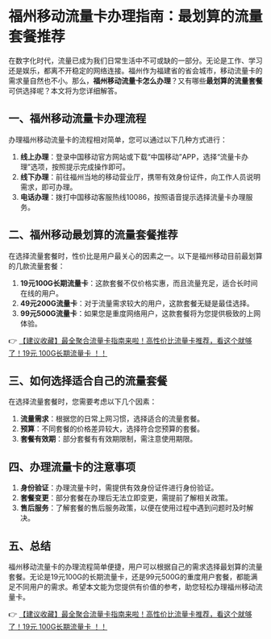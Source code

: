 # 福州移动流量卡办理指南：最划算的流量套餐推荐

在数字化时代，流量已成为我们日常生活中不可或缺的一部分。无论是工作、学习还是娱乐，都离不开稳定的网络连接。福州作为福建省的省会城市，移动流量卡的需求量自然也不小。那么，**福州移动流量卡怎么办理**？又有哪些**最划算的流量套餐**可供选择呢？本文将为您详细解答。

## 一、福州移动流量卡办理流程

办理福州移动流量卡的流程相对简单，您可以通过以下几种方式进行：

1. **线上办理**：登录中国移动官方网站或下载“中国移动”APP，选择“流量卡办理”选项，按照提示完成操作即可。
2. **线下办理**：前往福州当地的移动营业厅，携带有效身份证件，向工作人员说明需求，即可办理。
3. **电话办理**：拨打中国移动客服热线10086，按照语音提示选择流量卡办理服务。

## 二、福州移动最划算的流量套餐推荐

在选择流量套餐时，性价比是用户最关心的因素之一。以下是福州移动目前最划算的几款流量套餐：

1. **19元100G长期流量卡**：这款套餐不仅价格实惠，而且流量充足，适合长时间在线的用户。
2. **49元200G流量卡**：对于流量需求较大的用户，这款套餐无疑是最佳选择。
3. **99元500G流量卡**：如果您是重度网络用户，这款套餐将为您提供极致的上网体验。

👉 [【建议收藏】最全聚合流量卡指南来啦！高性价比流量卡推荐，看这个就够了！19元 100G长期流量卡 ！！](https://bit.ly/Liuliangka)

## 三、如何选择适合自己的流量套餐

在选择流量套餐时，您需要考虑以下几个因素：

1. **流量需求**：根据您的日常上网习惯，选择适合的流量套餐。
2. **预算**：不同套餐的价格差异较大，选择符合您预算的套餐。
3. **套餐有效期**：部分套餐有有效期限制，需注意使用期限。

## 四、办理流量卡的注意事项

1. **身份验证**：办理流量卡时，需提供有效身份证件进行身份验证。
2. **套餐变更**：部分套餐在办理后无法立即变更，需提前了解相关政策。
3. **售后服务**：了解套餐的售后服务政策，以便在使用过程中遇到问题时及时解决。

## 五、总结

福州移动流量卡的办理流程简单便捷，用户可以根据自己的需求选择最划算的流量套餐。无论是19元100G的长期流量卡，还是99元500G的重度用户套餐，都能满足不同用户的需求。希望本文能为您提供有价值的参考，助您轻松办理福州移动流量卡。

👉 [【建议收藏】最全聚合流量卡指南来啦！高性价比流量卡推荐，看这个就够了！19元 100G长期流量卡 ！！](https://bit.ly/Liuliangka)